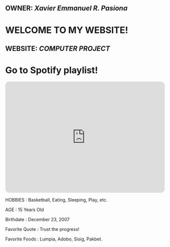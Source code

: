 ## OWNER: *Xavier Emmanuel R. Pasiona*

# WELCOME TO MY WEBSITE!

## WEBSITE: *COMPUTER PROJECT*




# Go to Spotify playlist!

<iframe style="border-radius:12px" src="https://open.spotify.com/embed/playlist/17raysHT7AlVodoeKgpfEE?utm_source=generator" width="100%" height="352" frameBorder="0" allowfullscreen="" allow="autoplay; clipboard-write; encrypted-media; fullscreen; picture-in-picture" loading="lazy"></iframe>


HOBBIES : Basketball, Eating, Sleeping, Play, etc.

AGE : 15 Years Old

Birthdate : December 23, 2007

Favorite Quote : Trust the progress!

Favorite Foods : Lumpia, Adobo, Sisig, Pakbet.




